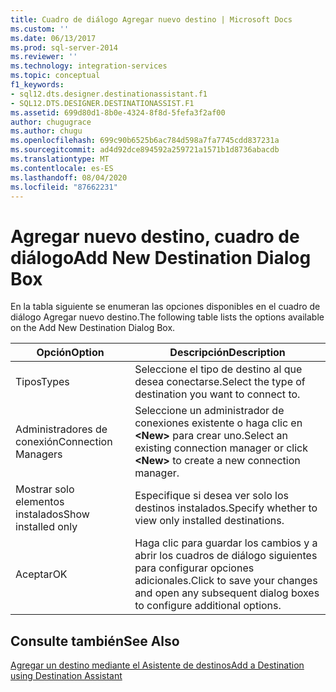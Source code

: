 ```yaml
---
title: Cuadro de diálogo Agregar nuevo destino | Microsoft Docs
ms.custom: ''
ms.date: 06/13/2017
ms.prod: sql-server-2014
ms.reviewer: ''
ms.technology: integration-services
ms.topic: conceptual
f1_keywords:
- sql12.dts.designer.destinationassistant.f1
- SQL12.DTS.DESIGNER.DESTINATIONASSIST.F1
ms.assetid: 699d80d1-8b0e-4324-8f8d-5fefa3f2af00
author: chugugrace
ms.author: chugu
ms.openlocfilehash: 699c90b6525b6ac784d598a7fa7745cdd837231a
ms.sourcegitcommit: ad4d92dce894592a259721a1571b1d8736abacdb
ms.translationtype: MT
ms.contentlocale: es-ES
ms.lasthandoff: 08/04/2020
ms.locfileid: "87662231"
---
```

# <a name="add-new-destination-dialog-box"></a><span data-ttu-id="c3937-102">Agregar nuevo destino, cuadro de diálogo</span><span class="sxs-lookup"><span data-stu-id="c3937-102">Add New Destination Dialog Box</span></span>
  <span data-ttu-id="c3937-103">En la tabla siguiente se enumeran las opciones disponibles en el cuadro de diálogo Agregar nuevo destino.</span><span class="sxs-lookup"><span data-stu-id="c3937-103">The following table lists the options available on the Add New Destination Dialog Box.</span></span>  
  
|<span data-ttu-id="c3937-104">Opción</span><span class="sxs-lookup"><span data-stu-id="c3937-104">Option</span></span>|<span data-ttu-id="c3937-105">Descripción</span><span class="sxs-lookup"><span data-stu-id="c3937-105">Description</span></span>|  
|------------|-----------------|  
|<span data-ttu-id="c3937-106">Tipos</span><span class="sxs-lookup"><span data-stu-id="c3937-106">Types</span></span>|<span data-ttu-id="c3937-107">Seleccione el tipo de destino al que desea conectarse.</span><span class="sxs-lookup"><span data-stu-id="c3937-107">Select the type of destination you want to connect to.</span></span>|  
|<span data-ttu-id="c3937-108">Administradores de conexión</span><span class="sxs-lookup"><span data-stu-id="c3937-108">Connection Managers</span></span>|<span data-ttu-id="c3937-109">Seleccione un administrador de conexiones existente o haga clic en **\<New>** para crear uno.</span><span class="sxs-lookup"><span data-stu-id="c3937-109">Select an existing connection manager or click **\<New>** to create a new connection manager.</span></span>|  
|<span data-ttu-id="c3937-110">Mostrar solo elementos instalados</span><span class="sxs-lookup"><span data-stu-id="c3937-110">Show installed only</span></span>|<span data-ttu-id="c3937-111">Especifique si desea ver solo los destinos instalados.</span><span class="sxs-lookup"><span data-stu-id="c3937-111">Specify whether to view only installed destinations.</span></span>|  
|<span data-ttu-id="c3937-112">Aceptar</span><span class="sxs-lookup"><span data-stu-id="c3937-112">OK</span></span>|<span data-ttu-id="c3937-113">Haga clic para guardar los cambios y a abrir los cuadros de diálogo siguientes para configurar opciones adicionales.</span><span class="sxs-lookup"><span data-stu-id="c3937-113">Click to save your changes and open any subsequent dialog boxes to configure additional options.</span></span>|  
  
## <a name="see-also"></a><span data-ttu-id="c3937-114">Consulte también</span><span class="sxs-lookup"><span data-stu-id="c3937-114">See Also</span></span>  
 [<span data-ttu-id="c3937-115">Agregar un destino mediante el Asistente de destinos</span><span class="sxs-lookup"><span data-stu-id="c3937-115">Add a Destination using Destination Assistant</span></span>](data-flow/destination-assistant.md)  
  
  
